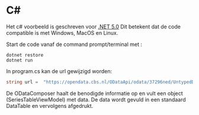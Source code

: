 # C#
Het c# voorbeeld is geschreven voor [.NET 5.0](https://dotnet.microsoft.com/download)
Dit betekent dat de code compatible is met Windows, MacOS en Linux.

Start de code vanaf de command prompt/terminal met :
```
dotnet restore
dotnet run
```

In program.cs kan de url gewijzigd worden:
```csharp
string url =  "https://opendata.cbs.nl/ODataApi/odata/37296ned/UntypedDataSet?$select=Perioden,+TotaleBevolking_1,+Mannen_2,+Vrouwen_3";
```
De ODataComposer haalt de benodigde informatie op en vult een object (SeriesTableViewModel) met data. De data wordt gevuld in een standaard DataTable en vervolgens afgedrukt.